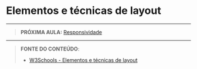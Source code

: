 # Elementos e técnicas de layout







---

> **PRÓXIMA AULA:** [Responsividade](../2.14-responsividade)

***


> **FONTE DO CONTEÚDO**:
>
> - [W3Schools - Elementos e técnicas de layout](https://www.w3schools.com/html/html_layout.asp)

